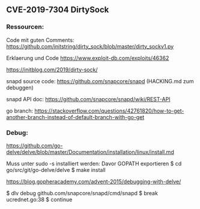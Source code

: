 ## CVE-2019-7304 DirtySock

### Ressourcen:

Code mit guten Comments:
https://github.com/initstring/dirty_sock/blob/master/dirty_sockv1.py

Erklaerung und Code
https://www.exploit-db.com/exploits/46362 

https://initblog.com/2019/dirty-sock/

snapd source code: https://github.com/snapcore/snapd (HACKING.md zum debuggen)

snapd API doc: https://github.com/snapcore/snapd/wiki/REST-API

go branch: https://stackoverflow.com/questions/42761820/how-to-get-another-branch-instead-of-default-branch-with-go-get

### Debug:

https://github.com/go-delve/delve/blob/master/Documentation/installation/linux/install.md

Muss unter sudo -s installiert werden:
Davor GOPATH exportieren
$ cd go/src/git/go-delve/delve
$ make install

https://blog.gopheracademy.com/advent-2015/debugging-with-delve/

$ dlv debug github.com/snapcore/snapd/cmd/snapd
$ break ucrednet.go:38
$ continue

